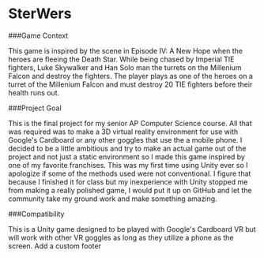 # SterWers
###Game Context

This game is inspired by the scene in Episode IV: A New Hope when the heroes are fleeing the Death Star. While being chased by Imperial TIE fighters, Luke Skywalker and Han Solo man the turrets on the Millenium Falcon and destroy the fighters. The player plays as one of the heroes on a turret of the Millenium Falcon and must destroy 20 TIE fighters before their health runs out.

###Project Goal

This is the final project for my senior AP Computer Science course. All that was required was to make a 3D virtual reality environment for use with Google's Cardboard or any other goggles that use the a mobile phone. I decided to be a little ambitious and try to make an actual game out of the project and not just a static environment so I made this game inspired by one of my favorite franchises. This was my first time using Unity ever so I apologize if some of the methods used were not conventional. I figure that because I finished it for class but my inexperience with Unity stopped me from making a really polished game, I would put it up on GitHub and let the community take my ground work and make something amazing.

###Compatibility

This is a Unity game designed to be played with Google's Cardboard VR but will work with other VR goggles as long as they utilize a phone as the screen.
 Add a custom footer
